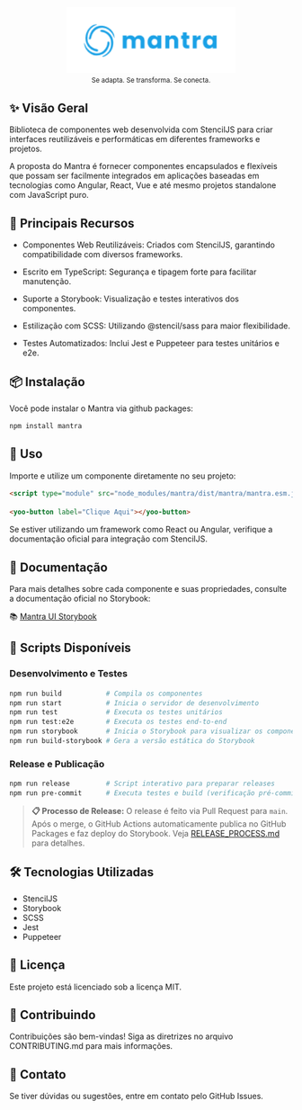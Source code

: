 <p align="center">
  <img src="./docs/assets/mantra-logo-default.png" alt="Mantra | Logo" width="300" />
  <br>
  <small>
    Se adapta. Se transforma. Se conecta.
  </small>
</p>

## ✨ Visão Geral

Biblioteca de componentes web desenvolvida com StencilJS para criar interfaces reutilizáveis e performáticas em diferentes frameworks e projetos.

A proposta do Mantra é fornecer componentes encapsulados e flexíveis que possam ser facilmente integrados em aplicações baseadas em tecnologias como Angular, React, Vue e até mesmo projetos standalone com JavaScript puro.

## 🚀 Principais Recursos

- Componentes Web Reutilizáveis: Criados com StencilJS, garantindo compatibilidade com diversos frameworks.

- Escrito em TypeScript: Segurança e tipagem forte para facilitar manutenção.

- Suporte a Storybook: Visualização e testes interativos dos componentes.

- Estilização com SCSS: Utilizando @stencil/sass para maior flexibilidade.

- Testes Automatizados: Inclui Jest e Puppeteer para testes unitários e e2e.

## 📦 Instalação

Você pode instalar o Mantra via github packages:

```bash
npm install mantra
```

## 🔧 Uso

Importe e utilize um componente diretamente no seu projeto:

```html
<script type="module" src="node_modules/mantra/dist/mantra/mantra.esm.js"></script>

<yoo-button label="Clique Aqui"></yoo-button>
```

Se estiver utilizando um framework como React ou Angular, verifique a documentação oficial para integração com StencilJS.

## 📖 Documentação

Para mais detalhes sobre cada componente e suas propriedades, consulte a documentação oficial no Storybook:

📚 [Mantra UI Storybook](https://yooga-tecnologia.github.io/mantra/storybook-static/)

## 📜 Scripts Disponíveis

### Desenvolvimento e Testes
```bash
npm run build           # Compila os componentes
npm run start           # Inicia o servidor de desenvolvimento
npm run test            # Executa os testes unitários
npm run test:e2e        # Executa os testes end-to-end
npm run storybook       # Inicia o Storybook para visualizar os componentes
npm run build-storybook # Gera a versão estática do Storybook
```

### Release e Publicação
```bash
npm run release         # Script interativo para preparar releases
npm run pre-commit      # Executa testes e build (verificação pré-commit)
```

> **📋 Processo de Release:** O release é feito via Pull Request para `main`. Após o merge, o GitHub Actions automaticamente publica no GitHub Packages e faz deploy do Storybook. Veja [RELEASE_PROCESS.md](./RELEASE_PROCESS.md) para detalhes.

## 🛠 Tecnologias Utilizadas

- StencilJS
- Storybook
- SCSS
- Jest
- Puppeteer

## 📝 Licença

Este projeto está licenciado sob a licença MIT.

## 🤝 Contribuindo

Contribuições são bem-vindas! Siga as diretrizes no arquivo CONTRIBUTING.md para mais informações.

## 📩 Contato

Se tiver dúvidas ou sugestões, entre em contato pelo GitHub Issues.
